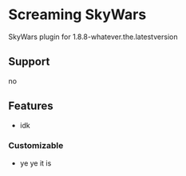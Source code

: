 # Screaming SkyWars
SkyWars plugin for 1.8.8-whatever.the.latestversion

## Support
no

## Features
-   idk

### Customizable
-   ye ye it is
